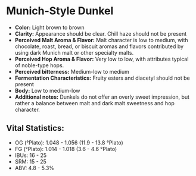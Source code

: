 # Munich-Style Dunkel

- **Color:** Light brown to brown
- **Clarity:** Appearance should be clear. Chill haze should not be present
- **Perceived Malt Aroma & Flavor:** Malt character is low to medium, with chocolate, roast, bread, or biscuit aromas and flavors contributed by using dark Munich malt or other specialty malts.
- **Perceived Hop Aroma & Flavor:** Very low to low, with attributes typical of noble-type hops.
- **Perceived bitterness:** Medium-low to medium
- **Fermentation Characteristics:** Fruity esters and diacetyl should not be present
- **Body:** Low to medium-low
- **Additional notes:** Dunkels do not offer an overly sweet impression, but rather a balance between malt and dark malt sweetness and hop character.

## Vital Statistics:

- OG (°Plato): 1.048 - 1.056 (11.9 - 13.8 °Plato)
- FG (°Plato): 1.014 - 1.018 (3.6 - 4.6 °Plato)
- IBUs: 16 - 25
- SRM: 15 - 25
- ABV: 4.8 - 5.3%
